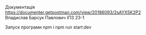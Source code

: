 Документація https://documenter.getpostman.com/view/20186093/2sAYX5K2P2
Владислав Барсук Павлович ІПЗ 23-1

Запуск програми npm i
npm run start:dev
